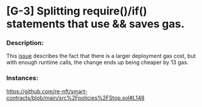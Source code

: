 # [G-3] Splitting require()/if() statements that use && saves gas.

### Description:
This [issue](https://github.com/code-423n4/2022-01-xdefi-findings/issues/128) describes the fact that there is a larger deployment gas cost, but with enough runtime calls, the change ends up being cheaper by 13 gas.

### Instances:
https://github.com/re-nft/smart-contracts/blob/main/src%2Fpolicies%2FStop.sol#L148